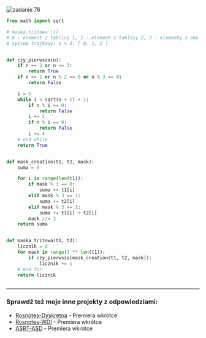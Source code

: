<picture>
  <source srcset="../../srt/zbior_zadan/76.png" media="(prefers-color-scheme: light)">
  <source srcset="../../srt/zbior_zadan/black_76.png" media="(prefers-color-scheme: dark)">
  <img src="../../srt/zbior_zadan/black_76.png" alt="zadanie 76">
</picture>

```python
from math import sqrt

# maska tritowa :))
# 0 - element z tablicy 1, 1 - element z tablicy 2, 2 - elementy z obu tablic
# system trójkowy: n % 3: [ 0, 1, 2 ]


def czy_pierwsza(n):
    if n == 2 or n == 3:
        return True
    if n <= 1 or n % 2 == 0 or n % 3 == 0:
        return False

    i = 5
    while i < sqrt(n + 1) + 1:
        if n % i == 0:
            return False
        i += 2
        if n % i == 0:
            return False
        i += 4
    # end while
    return True


def mask_creation(t1, t2, mask):
    suma = 0

    for i in range(len(t1)):
        if mask % 3 == 0:
            suma += t1[i]
        elif mask % 3 == 1:
            suma += t2[i]
        elif mask % 3 == 2:
            suma += t1[i] + t2[i]
        mask //= 3
    return suma


def maska_tritowa(t1, t2):
    licznik = 0
    for mask in range(3 ** len(t1)):
        if czy_pierwsza(mask_creation(t1, t2, mask)):
            licznik += 1
    # end for
    return licznik



```

---
### Sprawdź też moje inne projekty z odpowiedziami:
- [Rosnotes-Dyskretna](https://github.com/kamilGie/Rosnotes-Dyskretna) - Premiera wkrótce
- [Rosnotes-WDI](https://github.com/kamilGie/Rosnotes-WDI) - Premiera wkrótce
- [ASRT-ASD](https://github.com/kamilGie/Rosnotes-Dyskretna) - Premiera wkrótce
